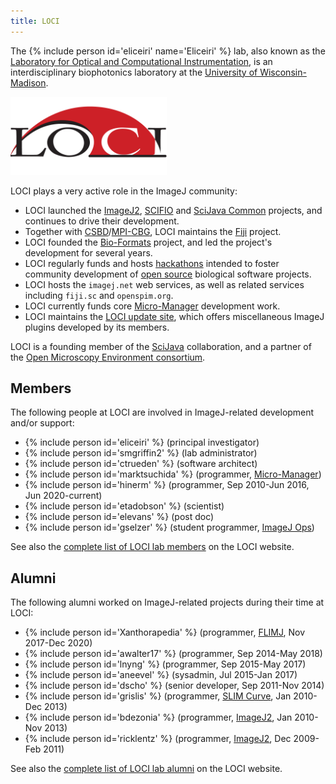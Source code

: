 ```yaml
---
title: LOCI
---
```


The {% include person id='eliceiri' name='Eliceiri' %} lab, also known as the [Laboratory for Optical and Computational Instrumentation](https://eliceirilab.org/), is an interdisciplinary biophotonics laboratory at the [University of Wisconsin-Madison](https://wisc.edu/).

<img src="/media/loci-logo.png" width="250">

LOCI plays a very active role in the ImageJ community:

-   LOCI launched the [ImageJ2](/software/imagej2), [SCIFIO](/software/scifio) and [SciJava Common](/libs/scijava-common) projects, and continues to drive their development.
-   Together with [CSBD](/orgs/csbd)/[MPI-CBG](/orgs/mpi-cbg), LOCI maintains the [Fiji](/software/fiji) project.
-   LOCI founded the [Bio-Formats](/formats/bio-formats) project, and led the project's development for several years.
-   LOCI regularly funds and hosts [hackathons](/events/Hackathon) intended to foster community development of [open source](Open_source) biological software projects.
-   LOCI hosts the `imagej.net` web services, as well as related services including `fiji.sc` and `openspim.org`.
-   LOCI currently funds core [Micro-Manager](/software/micro-manager) development work.
-   LOCI maintains the [LOCI update site](/sites/loci), which offers miscellaneous ImageJ plugins developed by its members.

LOCI is a founding member of the [SciJava](SciJava) collaboration, and a partner of the [Open Microscopy Environment consortium](https://openmicroscopy.org/).

## Members

The following people at LOCI are involved in ImageJ-related development and/or support:

-   {% include person id='eliceiri' %} (principal investigator)
-   {% include person id='smgriffin2' %} (lab administrator)
-   {% include person id='ctrueden' %} (software architect)
-   {% include person id='marktsuchida' %} (programmer, [Micro-Manager](/software/micro-manager))
-   {% include person id='hinerm' %} (programmer, Sep 2010-Jun 2016, Jun 2020-current)
-   {% include person id='etadobson' %} (scientist)
-   {% include person id='elevans' %} (post doc)
-   {% include person id='gselzer' %} (student programmer, [ImageJ Ops](/libs/imagej-ops))

See also the [complete list of LOCI lab members](https://eliceirilab.org/researchers/) on the LOCI website.

## Alumni

The following alumni worked on ImageJ-related projects during their time at LOCI:

-   {% include person id='Xanthorapedia' %} (programmer, [FLIMJ](/plugins/flimj), Nov 2017-Dec 2020)
-   {% include person id='awalter17' %} (programmer, Sep 2014-May 2018)
-   {% include person id='lnyng' %} (programmer, Sep 2015-May 2017)
-   {% include person id='aneevel' %} (sysadmin, Jul 2015-Jan 2017)
-   {% include person id='dscho' %} (senior developer, Sep 2011-Nov 2014)
-   {% include person id='grislis' %} (programmer, [SLIM Curve](/plugins/slim-curve), Jan 2010-Dec 2013)
-   {% include person id='bdezonia' %} (programmer, [ImageJ2](/software/imagej2), Jan 2010-Nov 2013)
-   {% include person id='ricklentz' %} (programmer, [ImageJ2](/software/imagej2), Dec 2009-Feb 2011)

See also the [complete list of LOCI lab alumni](https://eliceirilab.org/labalumni/) on the LOCI website.

